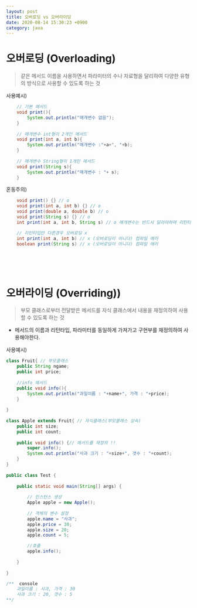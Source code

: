 ```yaml
---
layout: post
title: 오버로딩 vs 오버라이딩
date: 2020-08-14 15:30:23 +0900
category: java
---
```



# 오버로딩 (Overloading)
> 같은 메서드 이름을 사용하면서 파라미터의 수나 자료형을 달리하여 다양한 유형의 방식으로 사용할 수 있도록 하는 것

사용예시)
```java
    // 기본 메서드
    void print(){
        System.out.println("매개변수 없음");
    }
    
    // 매개변수 int형이 2개인 메서드
    void print(int a, int b){
        System.out.println("매개변수 :"+a+", "+b);
    }
    
    // 매개변수 String형이 1개인 메서드
    void print(String s){
        System.out.println("매개변수 : "+ s);
    }
```

혼동주의)
```java
    void print() {} // o
    void print(int a, int b) {} // o
    void print(double a, double b) // o
    void print(String s) {} // o
    int print(int a, int b, String s) // o 매개변수는 반드시 달라야하며 리턴타입은 상관없다.

    // 리턴타입만 다른경우 오버로딩 x
    int print(int a, int b) // x (오버로딩이 아니다) 컴파일 에러
    boolean print(String s) // x (오버로딩이 아니다) 컴파일 에러
```

<br/><br/><br/>

# 오버라이딩 (Overriding))
> 부모 클래스로부터 전달받은 메서드를 자식 클래스에서 내용을 재정의하여 사용 할 수 있도록 하는 것

- 메서드의 이름과 리턴타입, 파라미터를 동일하게 가져가고 구현부를 재정의하여 사용해야한다.

사용예시)
```java
class Fruit{ // 부모클래스
    public String ngame;
    public int price;
    
    //info 메서드
    public void info(){
        System.out.println("과일이름 : "+name+", 가격 : "+price);
    }
    
}
 
class Apple extends Fruit{ // 자식클래스(부모클래스 상속) 
    public int size;
    public int count;
    
    public void info() {// 메서드를 재정의 !!
        super.info();
        System.out.println("사과 크기 : "+size+", 갯수 : "+count);
    }
}
 
public class Test {
 
    public static void main(String[] args) {
        
        // 인스턴스 생성
        Apple apple = new Apple();
        
        // 객체의 변수 설정
        apple.name = "사과";
        apple.price = 30;
        apple.size = 20;
        apple.count = 5;

        //호출
        apple.info();        
        
    }
 
}

```
```java
/**  console
    과일이름 : 사과, 가격 : 30
    사과 크기 : 20, 갯수 : 5 
**/
```